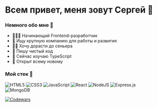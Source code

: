 # Всем привет, меня зовут Сергей 👋 

### Немного обо мне 🧔

- 👨🏻‍💻 Начинающий Frontend-разработчик
- 🏢 Ищу крупную компанию для работы и развития
- 🐱‍👤 Хочу дорасти до сеньера
- 📜 Пишу чистый код
- 👀 Сейчас изучаю TypeScript
- 🙌 Открыт всему новому

### Мой стек 💪

![HTML5](https://img.shields.io/badge/html5-%23E34F26.svg?style=for-the-badge&logo=html5&logoColor=white) ![CSS3](https://img.shields.io/badge/css3-%231572B6.svg?style=for-the-badge&logo=css3&logoColor=white) ![JavaScript](https://img.shields.io/badge/javascript-%23323330.svg?style=for-the-badge&logo=javascript&logoColor=%23F7DF1E) ![React](https://img.shields.io/badge/react-%2320232a.svg?style=for-the-badge&logo=react&logoColor=%2361DAFB) ![NodeJS](https://img.shields.io/badge/node.js-6DA55F?style=for-the-badge&logo=node.js&logoColor=white) ![Express.js](https://img.shields.io/badge/express.js-%23404d59.svg?style=for-the-badge&logo=express&logoColor=%2361DAFB) ![MongoDB](https://img.shields.io/badge/MongoDB-%234ea94b.svg?style=for-the-badge&logo=mongodb&logoColor=white)


[![Сodewars](https://www.codewars.com/users/serp123616512/badges/large)](https://www.codewars.com/users/serp123616512)

<!--
**serp123616512/serp123616512** is a ✨ _special_ ✨ repository because its `README.md` (this file) appears on your GitHub profile.

Here are some ideas to get you started:

- 🔭 I’m currently working on ...
- 🌱 I’m currently learning ...
- 👯 I’m looking to collaborate on ...
- 🤔 I’m looking for help with ...
- 💬 Ask me about ...
- 📫 How to reach me: ...
- 😄 Pronouns: ...
- ⚡ Fun fact: ...
-->

